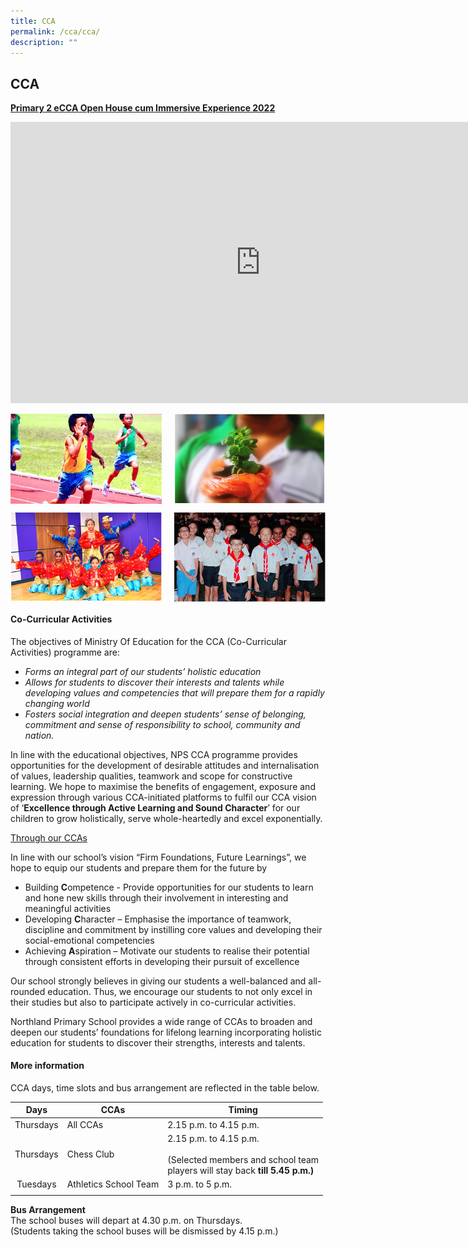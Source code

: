 ```yaml
---
title: CCA
permalink: /cca/cca/
description: ""
---
```

## CCA

**[Primary 2 eCCA Open House cum Immersive Experience 2022](https://youtu.be/bI4alg3Av4Q)**

<iframe width="800" height="450" src="https://www.youtube.com/embed/bI4alg3Av4Q" title="NPS eCCA Open House cum Immersive Experience 2022" frameborder="0" allow="accelerometer; autoplay; clipboard-write; encrypted-media; gyroscope; picture-in-picture; web-share" allowfullscreen></iframe>

<p><a href="https://www.ezhishi.net/CKPSebook2022/">
<img style="width:48%" align=left src="/images/sports.jpg">
</a></p>

<p><a href="https://www.ezhishi.net/CKPSebook2022/">
<img style="width:48%" align=right src="/images/clubsnsocieties.jpg">
</a></p>
<br clear=left>

<p><a href="https://www.ezhishi.net/CKPSebook2022/">
<img style="width:48%" align=left src="/images/performingarts.jpg">
</a></p>

<p><a href="https://www.ezhishi.net/CKPSebook2022/">
<img style="width:48%" align=right src="/images/uniformedarts.jpg">
</a></p>
<br clear=left>

#### Co-Curricular Activities

The objectives of Ministry Of Education for the CCA (Co-Curricular Activities) programme are:

* _Forms an integral part of our students’ holistic education_
* _Allows for students to discover their interests and talents while developing values and competencies that will prepare them for a rapidly changing world_
* _Fosters social integration and deepen students’ sense of belonging, commitment and sense of responsibility to school, community and nation._

In line with the educational objectives, NPS CCA programme provides opportunities for the development of desirable attitudes and internalisation of values, leadership qualities, teamwork and scope for constructive learning. We hope to maximise the benefits of engagement, exposure and expression through various CCA-initiated platforms to fulfil our CCA vision of ‘**Excellence through Active Learning and Sound Character**’ for our children to grow holistically, serve whole-heartedly and excel exponentially.

<u>Through our CCAs</u>

In line with our school’s vision “Firm Foundations, Future Learnings”, we hope to equip our students and prepare them for the future by

* Building **C**ompetence - Provide opportunities for our students to learn and hone new skills through their involvement in interesting and meaningful activities
* Developing **C**haracter – Emphasise the importance of teamwork, discipline and commitment by instilling core values and developing their social-emotional competencies
* Achieving **A**spiration – Motivate our students to realise their potential through consistent efforts in developing their pursuit of excellence

Our school strongly believes in giving our students a well-balanced and all-rounded education. Thus, we encourage our students to not only excel in their studies but also to participate actively in co-curricular activities. 

Northland Primary School provides a wide range of CCAs to broaden and deepen our students’ foundations for lifelong learning incorporating holistic education for students to discover their strengths, interests and talents.

#### More information

CCA days, time slots and bus arrangement are reflected in the table below.

| **Days**  | **CCAs**  | **Timing**  |
|:-:|---|---|
| Thursdays  | All CCAs  | 2.15 p.m. to 4.15 p.m.  |
| Thursdays  | Chess Club  | 2.15 p.m. to 4.15 p.m. <br><br>(Selected members and school team <br>players will stay back **till 5.45 p.m.)**  |
| Tuesdays  | Athletics School Team  | 3 p.m. to 5 p.m.  |
|   |   |   |

**Bus Arrangement**<br>
The school buses will depart at 4.30 p.m. on Thursdays.<br>(Students taking the school buses will be dismissed by 4.15 p.m.)